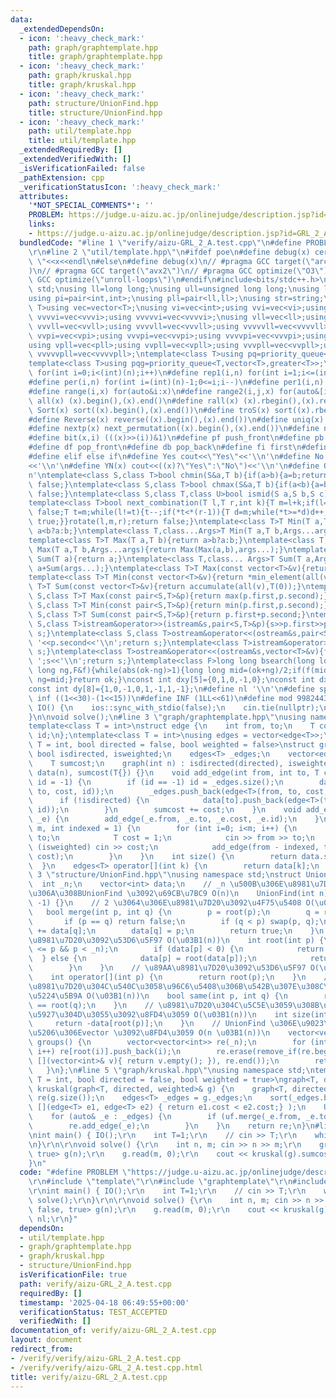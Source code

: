 ```yaml
---
data:
  _extendedDependsOn:
  - icon: ':heavy_check_mark:'
    path: graph/graphtemplate.hpp
    title: graph/graphtemplate.hpp
  - icon: ':heavy_check_mark:'
    path: graph/kruskal.hpp
    title: graph/kruskal.hpp
  - icon: ':heavy_check_mark:'
    path: structure/UnionFind.hpp
    title: structure/UnionFind.hpp
  - icon: ':heavy_check_mark:'
    path: util/template.hpp
    title: util/template.hpp
  _extendedRequiredBy: []
  _extendedVerifiedWith: []
  _isVerificationFailed: false
  _pathExtension: cpp
  _verificationStatusIcon: ':heavy_check_mark:'
  attributes:
    '*NOT_SPECIAL_COMMENTS*': ''
    PROBLEM: https://judge.u-aizu.ac.jp/onlinejudge/description.jsp?id=GRL_2_A&lang=ja
    links:
    - https://judge.u-aizu.ac.jp/onlinejudge/description.jsp?id=GRL_2_A&lang=ja
  bundledCode: "#line 1 \"verify/aizu-GRL_2_A.test.cpp\"\n#define PROBLEM \"https://judge.u-aizu.ac.jp/onlinejudge/description.jsp?id=GRL_2_A&lang=ja\"\
    \r\n#line 2 \"util/template.hpp\"\n#ifdef poe\n#define debug(x) cerr<<#x<<\":\
    \ \"<<x<<endl\n#else\n#define debug(x)\n// #pragma GCC target(\"arch=skylake-avx512\"\
    )\n// #pragma GCC target(\"avx2\")\n// #pragma GCC optimize(\"O3\")\n// #pragma\
    \ GCC optimize(\"unroll-loops\")\n#endif\n#include<bits/stdc++.h>\nusing namespace\
    \ std;\nusing ll=long long;\nusing ull=unsigned long long;\nusing ld=long double;\n\
    using pi=pair<int,int>;\nusing pll=pair<ll,ll>;\nusing str=string;\ntemplate<class\
    \ T>using vec=vector<T>;\nusing vi=vec<int>;using vvi=vec<vi>;using vvvi=vec<vvi>;using\
    \ vvvvi=vec<vvvi>;using vvvvvi=vec<vvvvi>;\nusing vll=vec<ll>;using vvll=vec<vll>;using\
    \ vvvll=vec<vvll>;using vvvvll=vec<vvvll>;using vvvvvll=vec<vvvvll>;\nusing vpi=vec<pi>;using\
    \ vvpi=vec<vpi>;using vvvpi=vec<vvpi>;using vvvvpi=vec<vvvpi>;using vvvvvpi=vec<vvvvpi>;\n\
    using vpll=vec<pll>;using vvpll=vec<vpll>;using vvvpll=vec<vvpll>;using vvvvpll=vec<vvvpll>;using\
    \ vvvvvpll=vec<vvvvpll>;\ntemplate<class T>using pq=priority_queue<T,vector<T>>;\n\
    template<class T>using pqg=priority_queue<T,vector<T>,greater<T>>;\n#define rep(i,n)\
    \ for(int i=0;i<(int)(n);i++)\n#define rep1(i,n) for(int i=1;i<=(int)(n);i++)\n\
    #define per(i,n) for(int i=(int)(n)-1;0<=i;i--)\n#define per1(i,n) for(int i=(int)(n);0<i;i--)\n\
    #define range(i,x) for(auto&i:x)\n#define range2(i,j,x) for(auto&[i,j]:x)\n#define\
    \ all(x) (x).begin(),(x).end()\n#define rall(x) (x).rbegin(),(x).rend()\n#define\
    \ Sort(x) sort((x).begin(),(x).end())\n#define troS(x) sort((x).rbegin(),(x).rend())\n\
    #define Reverse(x) reverse((x).begin(),(x).end())\n#define uniq(x) sort((x).begin(),(x).end());(x).erase(unique((x).begin(),(x).end()),(x).end())\n\
    #define nextp(x) next_permutation((x).begin(),(x).end())\n#define nextc(x,k) next_combination((x).begin(),(x).end(),k)\n\
    #define bit(x,i) (((x)>>(i))&1)\n#define pf push_front\n#define pb push_back\n\
    #define df pop_front\n#define db pop_back\n#define fi first\n#define se second\n\
    #define elif else if\n#define Yes cout<<\"Yes\"<<'\\n'\n#define No cout<<\"No\"\
    <<'\\n'\n#define YN(x) cout<<((x)?\"Yes\":\"No\")<<'\\n'\n#define O(x) cout<<(x)<<'\\\
    n'\ntemplate<class S,class T>bool chmin(S&a,T b){if(a>b){a=b;return true;}return\
    \ false;}\ntemplate<class S,class T>bool chmax(S&a,T b){if(a<b){a=b;return true;}return\
    \ false;}\ntemplate<class S,class T,class U>bool ismid(S a,S b,S c){return a<=b&&b<c;}\n\
    template<class T>bool next_combination(T l,T r,int k){T m=l+k;if(l==r||l==m||r==m)return\
    \ false;T t=m;while(l!=t){t--;if(*t<*(r-1)){T d=m;while(*t>=*d)d++;iter_swap(t,d);rotate(t+1,d+1,r);rotate(m,m+(r-d)-1,r);return\
    \ true;}}rotate(l,m,r);return false;}\ntemplate<class T>T Min(T a,T b){return\
    \ a<b?a:b;}\ntemplate<class T,class...Args>T Min(T a,T b,Args...args){return Min(Min(a,b),args...);}\n\
    template<class T>T Max(T a,T b){return a>b?a:b;}\ntemplate<class T,class...Args>T\
    \ Max(T a,T b,Args...args){return Max(Max(a,b),args...);}\ntemplate<class T>T\
    \ Sum(T a){return a;}\ntemplate<class T,class... Args>T Sum(T a,Args... args){return\
    \ a+Sum(args...);}\ntemplate<class T>T Max(const vector<T>&v){return *max_element(all(v));}\n\
    template<class T>T Min(const vector<T>&v){return *min_element(all(v));}\ntemplate<class\
    \ T>T Sum(const vector<T>&v){return accumulate(all(v),T(0));}\ntemplate<class\
    \ S,class T>T Max(const pair<S,T>&p){return max(p.first,p.second);}\ntemplate<class\
    \ S,class T>T Min(const pair<S,T>&p){return min(p.first,p.second);}\ntemplate<class\
    \ S,class T>T Sum(const pair<S,T>&p){return p.first+p.second;}\ntemplate<class\
    \ S,class T>istream&operator>>(istream&s,pair<S,T>&p){s>>p.first>>p.second;return\
    \ s;}\ntemplate<class S,class T>ostream&operator<<(ostream&s,pair<S,T>&p){s<<p.first<<'\
    \ '<<p.second<<'\\n';return s;}\ntemplate<class T>istream&operator>>(istream&s,vector<T>&v){for(auto&i:v)s>>i;return\
    \ s;}\ntemplate<class T>ostream&operator<<(ostream&s,vector<T>&v){for(auto&i:v)s<<i<<'\
    \ ';s<<'\\n';return s;}\ntemplate<class F>long long bsearch(long long ok,long\
    \ long ng,F&f){while(abs(ok-ng)>1){long long mid=(ok+ng)/2;if(f(mid))ok=mid;else\
    \ ng=mid;}return ok;}\nconst int dxy[5]={0,1,0,-1,0};\nconst int dx[8]={0,1,0,-1,1,1,-1,-1};\n\
    const int dy[8]={1,0,-1,0,1,-1,1,-1};\n#define nl '\\n'\n#define sp ' '\n#define\
    \ inf ((1<<30)-(1<<15))\n#define INF (1LL<<61)\n#define mod 998244353\n\nvoid\
    \ IO() {\n    ios::sync_with_stdio(false);\n    cin.tie(nullptr);\n    cout<<fixed<<setprecision(30);\n\
    }\n\nvoid solve();\n#line 3 \"graph/graphtemplate.hpp\"\nusing namespace std;\n\
    template<class T = int>\nstruct edge {\n    int from, to;\n    T cost;\n    int\
    \ id;\n};\ntemplate<class T = int>\nusing edges = vector<edge<T>>;\ntemplate <class\
    \ T = int, bool directed = false, bool weighted = false>\nstruct graph {\n   \
    \ bool isdirected, isweighted;\n    edges<T> _edges;\n    vector<edges<T>> data;\n\
    \    T sumcost;\n    graph(int n) : isdirected(directed), isweighted(weighted),\
    \ data(n), sumcost(T{}) {}\n    void add_edge(int from, int to, T cost = 1, int\
    \ id = -1) {\n        if (id == -1) id = _edges.size();\n        data[from].push_back(edge<T>(from,\
    \ to, cost, id));\n        _edges.push_back(edge<T>(from, to, cost, id));\n  \
    \      if (!isdirected) {\n            data[to].push_back(edge<T>(to, from, cost,\
    \ id));\n        }\n        sumcost += cost;\n    }\n    void add_edge(edge<T>\
    \ _e) {\n        add_edge(_e.from, _e.to, _e.cost, _e.id);\n    }\n    void read(int\
    \ m, int indexed = 1) {\n        for (int i=0; i<m; i++) {\n            int from,\
    \ to;\n            T cost = 1;\n            cin >> from >> to;\n            if\
    \ (isweighted) cin >> cost;\n            add_edge(from - indexed, to - indexed,\
    \ cost);\n        }\n    }\n    int size() {\n        return data.size();\n  \
    \  }\n    edges<T> operator[](int k) {\n        return data[k];\n    }\n};\n#line\
    \ 3 \"structure/UnionFind.hpp\"\nusing namespace std;\nstruct UnionFind {\n  \
    \  int _n;\n    vector<int> data;\n    // _n \u500B\u306E\u8981\u7D20\u304B\u3089\
    \u306A\u308BUnionFind \u3092\u69CB\u7BC9 O(n)\n    UnionFind(int n) : _n(n), data(n,\
    \ -1) {}\n    // 2 \u3064\u306E\u8981\u7D20\u3092\u4F75\u5408 O(\u03B1(n))\n \
    \   bool merge(int p, int q) {\n        p = root(p);\n        q = root(q);\n \
    \       if (p == q) return false;\n        if (q < p) swap(p, q);\n        data[p]\
    \ += data[q];\n        data[q] = p;\n        return true;\n    }\n    // \u89AA\
    \u8981\u7D20\u3092\u53D6\u5F97 O(\u03B1(n))\n    int root(int p) {\n        assert(0\
    \ <= p && p < _n);\n        if (data[p] < 0) {\n            return p;\n      \
    \  } else {\n            data[p] = root(data[p]);\n            return data[p];\n\
    \        }\n    }\n    // \u89AA\u8981\u7D20\u3092\u53D6\u5F97 O(\u03B1(n))\n\
    \    int operator[](int p) {\n        return root(p);\n    }\n    // 2 \u3064\u306E\
    \u8981\u7D20\u304C\u540C\u3058\u96C6\u5408\u306B\u542B\u307E\u308C\u308B\u304B\
    \u5224\u5B9A O(\u03B1(n))\n    bool same(int p, int q) {\n        return root(p)\
    \ == root(q);\n    }\n    // \u8981\u7D20\u304C\u5C5E\u3059\u308B\u96C6\u5408\u306E\
    \u5927\u304D\u3055\u3092\u8FD4\u3059 O(\u03B1(n))\n    int size(int p) {\n   \
    \     return -data[root(p)];\n    }\n    // UnionFind \u306E\u9023\u7D50\u6210\
    \u5206\u306Evector \u3092\u8FD4\u3059 O(n \u03B1(n))\n    vector<vector<int>>\
    \ groups() {\n        vector<vector<int>> re(_n);\n        for (int i=0; i<_n;\
    \ i++) re[root(i)].push_back(i);\n        re.erase(remove_if(re.begin(), re.end(),\
    \ [](vector<int>& v){ return v.empty(); }), re.end());\n        return re;\n \
    \   }\n};\n#line 5 \"graph/kruskal.hpp\"\nusing namespace std;\ntemplate<class\
    \ T = int, bool directed = false, bool weighted = true>\ngraph<T, directed, weighted>\
    \ kruskal(graph<T, directed, weighted>& g) {\n    graph<T, directed, weighted>\
    \ re(g.size());\n    edges<T> _edges = g._edges;\n    sort(_edges.begin(), _edges.end(),\
    \ [](edge<T> e1, edge<T> e2) { return e1.cost < e2.cost;} );\n    UnionFind uf(g.size());\n\
    \    for (auto& _e : _edges) {\n        if (uf.merge(_e.from, _e.to)) {\n    \
    \        re.add_edge(_e);\n        }\n    }\n    return re;\n}\n#line 5 \"verify/aizu-GRL_2_A.test.cpp\"\
    \nint main() { IO();\r\n    int T=1;\r\n    // cin >> T;\r\n    while (T--) solve();\r\
    \n}\r\n\r\nvoid solve() {\r\n    int n, m; cin >> n >> m;\r\n    graph<int, false,\
    \ true> g(n);\r\n    g.read(m, 0);\r\n    cout << kruskal(g).sumcost << nl;\r\n\
    }\n"
  code: "#define PROBLEM \"https://judge.u-aizu.ac.jp/onlinejudge/description.jsp?id=GRL_2_A&lang=ja\"\
    \r\n#include \"template\"\r\n#include \"graphtemplate\"\r\n#include \"kruskal\"\
    \r\nint main() { IO();\r\n    int T=1;\r\n    // cin >> T;\r\n    while (T--)\
    \ solve();\r\n}\r\n\r\nvoid solve() {\r\n    int n, m; cin >> n >> m;\r\n    graph<int,\
    \ false, true> g(n);\r\n    g.read(m, 0);\r\n    cout << kruskal(g).sumcost <<\
    \ nl;\r\n}"
  dependsOn:
  - util/template.hpp
  - graph/graphtemplate.hpp
  - graph/kruskal.hpp
  - structure/UnionFind.hpp
  isVerificationFile: true
  path: verify/aizu-GRL_2_A.test.cpp
  requiredBy: []
  timestamp: '2025-04-18 06:49:55+00:00'
  verificationStatus: TEST_ACCEPTED
  verifiedWith: []
documentation_of: verify/aizu-GRL_2_A.test.cpp
layout: document
redirect_from:
- /verify/verify/aizu-GRL_2_A.test.cpp
- /verify/verify/aizu-GRL_2_A.test.cpp.html
title: verify/aizu-GRL_2_A.test.cpp
---
```

